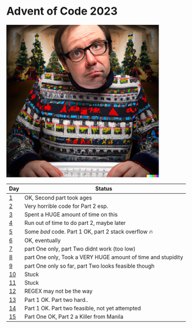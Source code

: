 # Advent of Code 2023

![A confused looking,  aging male geek with dark hair on a laptop in a chrismassy decorated room and wearing a christmas jumper digital art](geek.png)

| Day | Status |
|-----|--------|
|  [1](scripts/01.fsx)  |   OK, Second part took ages     |
|  [2](scripts/02.fsx)  |   Very horrible code for Part 2  esp.    |
|  [3](scripts/03.fsx)  |   Spent a HUGE amount of time on this   |
|  [4](scripts/04.fsx)  |   Run out of time to do part 2, maybe later   |
|  [5](scripts/05.fsx)  |   Some *bad* code. Part 1 OK, part 2 stack overflow 🔥  |
|  [6](scripts/06.fsx)  |   OK, eventually |
|  [7](scripts/07.fsx)  |  part One only, part Two didnt work (too low) |
|  [8](scripts/08.fsx)  |  part One only, Took a VERY HUGE amount of time and stupidity |
|  [9](scripts/09.fsx)  |  part One only so far, part Two looks feasible though |
|  [10](scripts/10.fsx)  |  Stuck |
|  [11](scripts/11.fsx)  |  Stuck |
|  [12](scripts/12.fsx)  |  REGEX may not be the way |
|  [13](scripts/13.fsx)  | Part 1 OK. Part two hard.. |
|  [14](scripts/14.fsx)  | Part 1 OK. Part two feasible, not yet attempted |
|  [15](scripts/15.fsx)  | Part One OK, Part 2 a Killer from Manila |
